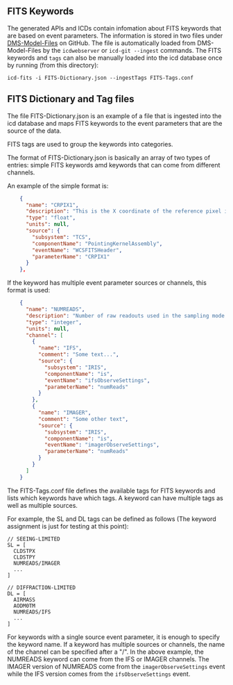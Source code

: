 FITS Keywords
-------------

The generated APIs and ICDs contain infomation about FITS keywords that are based on event parameters.
The information is stored in two files under [DMS-Model-Files](https://github.com/tmt-icd/DMS-Model-Files/tree/master/FITS-Dictionary)
on GitHub. The file is automatically loaded from DMS-Model-Files by the `icdwebserver` or `icd-git --ingest` commands.
The FITS keywords and `tags` can also be manually loaded into the icd database once by running (from this directory):

```
icd-fits -i FITS-Dictionary.json --ingestTags FITS-Tags.conf
```


FITS Dictionary and Tag files
-------------------------------

The file FITS-Dictionary.json is an example of a file that is ingested into the icd database
and maps FITS keywords to the event parameters that are the source of the data.

FITS tags are used to group the keywords into categories.

The format of FITS-Dictionary.json is basically an array of two types of entries: simple FITS keywords
amd keywords that can come from different channels.

An example of the simple format is:

```json
    {
      "name": "CRPIX1",
      "description": "This is the X coordinate of the reference pixel in the image",
      "type": "float",
      "units": null,
      "source": {
        "subsystem": "TCS",
        "componentName": "PointingKernelAssembly",
        "eventName": "WCSFITSHeader",
        "parameterName": "CRPIX1"
      }
    },
```

If the keyword has multiple event parameter sources or channels, this format is used:

```json
    {
      "name": "NUMREADS",
      "description": "Number of raw readouts used in the sampling mode per ramp. This is the number of raw readouts that are added together before being used in the sampling mode to create a single frame. This number is only used in sample modes of MDS and UTR.",
      "type": "integer",
      "units": null,
      "channel": [
        {
          "name": "IFS",
          "comment": "Some text...",
          "source": {
            "subsystem": "IRIS",
            "componentName": "is",
            "eventName": "ifsObserveSettings",
            "parameterName": "numReads"
          }
        },
        {
          "name": "IMAGER",
          "comment": "Some other text",
          "source": {
            "subsystem": "IRIS",
            "componentName": "is",
            "eventName": "imagerObserveSettings",
            "parameterName": "numReads"
          }
        }
      ]
    }
```

The FITS-Tags.conf file defines the available tags for FITS keywords and lists which keywords have which tags.
A keyword can have multiple tags as well as multiple sources.

For example, the SL and DL tags can be defined as follows (The keyword assignment is just for testing at this point):

```
// SEEING-LIMITED
SL = [
  CLDSTPX
  CLDSTPY
  NUMREADS/IMAGER
  ...
]

// DIFFRACTION-LIMITED
DL = [
  AIRMASS
  AODM0TM
  NUMREADS/IFS
  ...
]
```

For keywords with a single source event parameter, it is enough to specify the keyword name.
If a keyword has multiple sources or channels, the name of the channel can be specified after a "/".
In the above example, the NUMREADS keyword can come from the IFS or IMAGER channels.
The IMAGER version of NUMREADS come from the `imagerObserveSettings` event while the 
IFS version comes from the `ifsObserveSettings` event.
